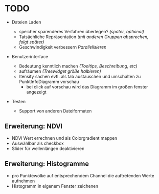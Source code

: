 # TODO

- Dateien Laden
	- speicher sparenderes Verfahren überlegen? _(später, optional)_
  - Tatsächliche Repräsentation _(mit anderen Gruppen absprechen, folgt später)_
  - Geschwindigkeit verbessern _Parallelisieren_

- Benutzerinterface
  - Bedeutung kenntlich machen _(Tooltips, Beschreibung, etc)_
  - aufräumen _(Treewidget größe halbieren)_
  - Itensity sachen evtl. als tab austauschen und umschalten zu PunktInfoDiagramm vorschau
    - bei click auf vorschau wird das Diagramm im großen fenster angezeigt

- Testen
  - Support von anderen Dateiformaten

## Erweiterung: NDVI
  - NDVI Wert errechnen und als Colorgradient mappen
  - Auswählbar als checkbox
  - Slider für wellenlängen deaktivieren

## Erweiterung: Histogramme
  - pro Punktewolke auf entsprechendem Channel die auftretenden Werte aufnehmen
  - Histogramm in eigenem Fenster zeichenen